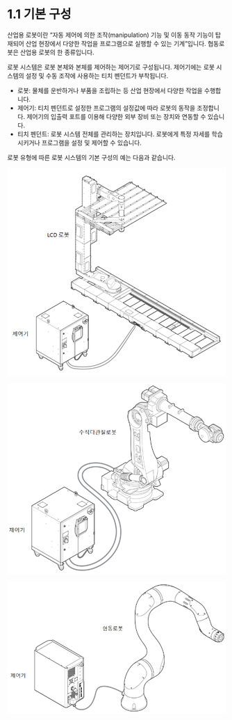 # 1.1 기본 구성

산업용 로봇이란 “자동 제어에 의한 조작\(manipulation\) 기능 및 이동 동작 기능이 탑재되어 산업 현장에서 다양한 작업을 프로그램으로 실행할 수 있는 기계”입니다. 협동로봇은 산업용 로봇의 한 종류입니다.

로봇 시스템은 로봇 본체와 본체를 제어하는 제어기로 구성됩니다. 제어기에는 로봇 시스템의 설정 및 수동 조작에 사용하는 티치 펜던트가 부착됩니다.

* 로봇: 물체를 운반하거나 부품을 조립하는 등 산업 현장에서 다양한 작업을 수행합니다.
* 제어기: 티치 펜던트로 설정한 프로그램의 설정값에 따라 로봇의 동작을 조정합니다. 제어기의 입출력 포트를 이용해 다양한 외부 장비 또는 장치와 연동할 수 있습니다.
* 티치 펜던트: 로봇 시스템 전체를 관리하는 장치입니다. 로봇에게 특정 자세를 학습시키거나 프로그램을 설정 및 제어할 수 있습니다.

로봇 유형에 따른 로봇 시스템의 기본 구성의 예는 다음과 같습니다.

![&#xADF8;&#xB9BC; 1 LCD &#xB85C;&#xBD07; &#xC2DC;&#xC2A4;&#xD15C;&#xC758; &#xAE30;&#xBCF8; &#xAD6C;&#xC131;](../../.gitbook/assets/image.png)

![&#xADF8;&#xB9BC; 2 &#xC218;&#xC9C1;&#xB2E4;&#xAD00;&#xC808;&#xB85C;&#xBD07; &#xC2DC;&#xC2A4;&#xD15C;&#xC758; &#xAE30;&#xBCF8; &#xAD6C;&#xC131;](../../.gitbook/assets/image%20%286%29.png)

![&#xADF8;&#xB9BC; 3 &#xD611;&#xB3D9;&#xB85C;&#xBD07; &#xC2DC;&#xC2A4;&#xD15C;&#xC758; &#xAE30;&#xBCF8; &#xAD6C;&#xC131;](../../.gitbook/assets/image%20%288%29.png)

